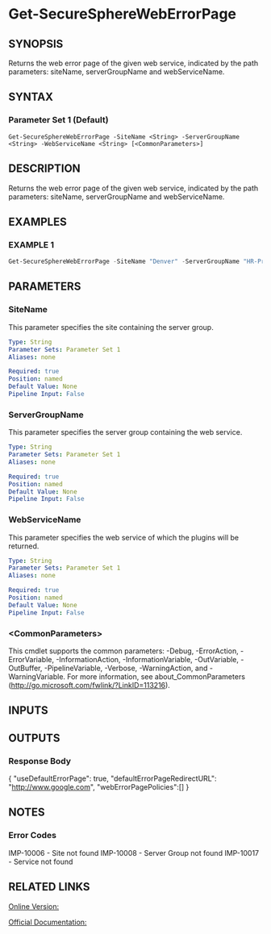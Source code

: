 ﻿# Get-SecureSphereWebErrorPage

## SYNOPSIS
Returns the web error page of the given web service, indicated by the path parameters: siteName, serverGroupName and webServiceName.

## SYNTAX

### Parameter Set 1 (Default)
```
Get-SecureSphereWebErrorPage -SiteName <String> -ServerGroupName <String> -WebServiceName <String> [<CommonParameters>]
```

## DESCRIPTION
Returns the web error page of the given web service, indicated by the path parameters: siteName, serverGroupName and webServiceName.

## EXAMPLES

### EXAMPLE 1

```powershell
Get-SecureSphereWebErrorPage -SiteName "Denver" -ServerGroupName "HR-Prod" -WebServiceName "ODS-WebService"
```

## PARAMETERS

### SiteName
This parameter specifies the site containing the server group.

```yaml
Type: String
Parameter Sets: Parameter Set 1
Aliases: none

Required: true
Position: named
Default Value: None
Pipeline Input: False
```

### ServerGroupName
This parameter specifies the server group containing the web service.

```yaml
Type: String
Parameter Sets: Parameter Set 1
Aliases: none

Required: true
Position: named
Default Value: None
Pipeline Input: False
```

### WebServiceName
This parameter specifies the web service of which the plugins will be returned.

```yaml
Type: String
Parameter Sets: Parameter Set 1
Aliases: none

Required: true
Position: named
Default Value: None
Pipeline Input: False
```

### \<CommonParameters\>
This cmdlet supports the common parameters: -Debug, -ErrorAction, -ErrorVariable, -InformationAction, -InformationVariable, -OutVariable, -OutBuffer, -PipelineVariable, -Verbose, -WarningAction, and -WarningVariable. For more information, see about_CommonParameters (http://go.microsoft.com/fwlink/?LinkID=113216).

## INPUTS

## OUTPUTS

### Response Body
{
"useDefaultErrorPage": true,
"defaultErrorPageRedirectURL": "http://www.google.com",
"webErrorPagePolicies":[]
}

## NOTES

### Error Codes
IMP-10006 - Site not found
IMP-10008 - Server Group not found
IMP-10017 - Service not found

## RELATED LINKS

[Online Version:](https://github.com/akshinmustafayev/Documentation/MD)

[Official Documentation:](https://docs.imperva.com/bundle/v13.6-api-reference-guide/page/66809.htm)



